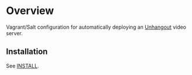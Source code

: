 # Overview
Vagrant/Salt configuration for automatically deploying an [Unhangout](http://unhangout.media.mit.edu) video server.

## Installation

See [INSTALL](INSTALL.md).
